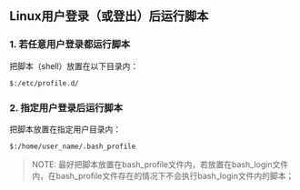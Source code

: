 ## Linux用户登录（或登出）后运行脚本

### 1. 若任意用户登录都运行脚本

把脚本（shell）放置在以下目录内：

```
$:/etc/profile.d/
```

### 2. 指定用户登录后运行脚本

把脚本放置在指定用户目录内：

```
$:/home/user_name/.bash_profile
```

> NOTE: 最好把脚本放置在bash_profile文件内，若放置在bash_login文件内，在bash_profile文件存在的情况下不会执行bash_login文件内的脚本；